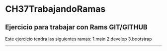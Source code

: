# CH37TrabajandoRamas
## Ejercicio para trabajar con Rams GIT/GITHUB

Este ejercicio tendra las siguientes ramas:
1.main
2.develop
3.bootstrap

---